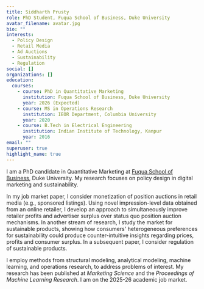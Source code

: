 ```yaml
---
title: Siddharth Prusty
role: PhD Student, Fuqua School of Business, Duke University
avatar_filename: avatar.jpg
bio: ""
interests:
  - Policy Design
  - Retail Media
  - Ad Auctions
  - Sustainability
  - Regulation
social: []
organizations: []
education:
  courses:
    - course: PhD in Quantitative Marketing
      institution: Fuqua School of Business, Duke University
      year: 2026 (Expected)
    - course: MS in Operations Research
      institution: IEOR Department, Columbia University
      year: 2020
    - course: B.Tech in Electrical Engineering
      institution: Indian Institute of Technology, Kanpur
      year: 2016
email: ""
superuser: true
highlight_name: true
---
```

I am a PhD candidate in Quantitative Marketing at [Fuqua School of Business](https://www.fuqua.duke.edu/), Duke University. My research focuses on policy design in digital marketing and sustainability. 

In my job market paper, I consider monetization of position auctions in retail media (e.g., sponsored listings). Using novel impression-level data obtained from an online retailer, I develop an approach to simultaneously improve retailer profits and advertiser surplus over status quo position auction mechanisms. In another stream of research, I study the market for sustainable products, showing how consumers' heterogeneous preferences for sustainability could produce counter-intuitive insights regarding prices, profits and consumer surplus. In a subsequent paper, I consider regulation of sustainable products.

I employ methods from structural modeling, analytical modeling, machine learning, and operations research, to address problems of interest. My research has been published at *Marketing Science* and the *Proceedings of Machine Learning Research*. I am on the 2025-26 academic job market.
